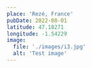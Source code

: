 ```yaml
---
place: 'Rezé, France'
pubDate: 2022-08-01
latitude: 47.18271
longitude: -1.54229
image:
  file: './images/i3.jpg'
  alt: 'Test image'
---
```

